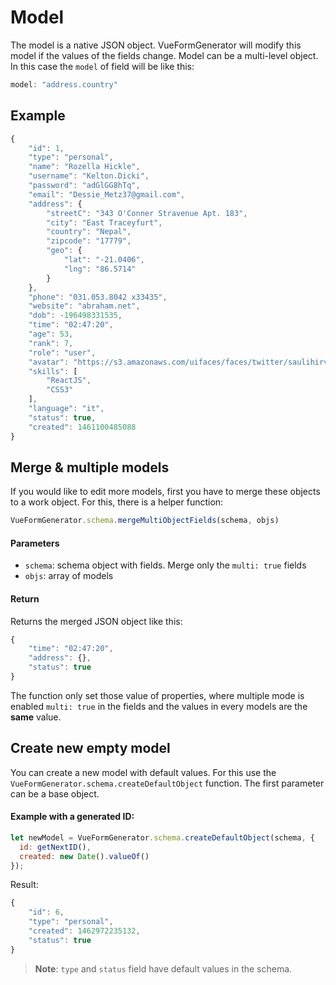 # Model
The model is a native JSON object. VueFormGenerator will modify this model if the values of the fields change. Model can be a multi-level object. In this case the `model` of field will be like this:

```js
model: "address.country"
```

## Example

```js
{
    "id": 1,
    "type": "personal",
    "name": "Rozella Hickle",
    "username": "Kelton.Dicki",
    "password": "adGlGG8hTq",
    "email": "Dessie_Metz37@gmail.com",
    "address": {
        "streetC": "343 O'Conner Stravenue Apt. 183",
        "city": "East Traceyfurt",
        "country": "Nepal",
        "zipcode": "17779",
        "geo": {
            "lat": "-21.0406",
            "lng": "86.5714"
        }
    },
    "phone": "031.053.8042 x33435",
    "website": "abraham.net",
    "dob": -196498331535,
    "time": "02:47:20",
    "age": 53,
    "rank": 7,
    "role": "user",
    "avatar": "https://s3.amazonaws.com/uifaces/faces/twitter/saulihirvi/128.jpg",
    "skills": [
        "ReactJS",
        "CSS3"
    ],
    "language": "it",
    "status": true,
    "created": 1461100485088
}
```

## Merge & multiple models

If you would like to edit more models, first you have to merge these objects to a work object. For this, there is a helper function: 

```js
VueFormGenerator.schema.mergeMultiObjectFields(schema, objs)
```

#### Parameters

- `schema`: schema object with fields. Merge only the `multi: true` fields
- `objs`: array of models

#### Return

Returns the merged JSON object like this:

```js
{
    "time": "02:47:20",
    "address": {},
    "status": true
}
```

The function only set those value of properties, where multiple mode is enabled `multi: true` in the fields and the values in every models are the **same** value.

## Create new empty model

You can create a new model with default values. For this use the `VueFormGenerator.schema.createDefaultObject` function. The first parameter can be a base object.

#### Example with a generated ID:

```js
let newModel = VueFormGenerator.schema.createDefaultObject(schema, { 
  id: getNextID(), 
  created: new Date().valueOf() 
});
```

Result:

```js
{
    "id": 6,
    "type": "personal",
    "created": 1462972235132,
    "status": true
}
```

> **Note**: `type` and `status` field have default values in the schema.
